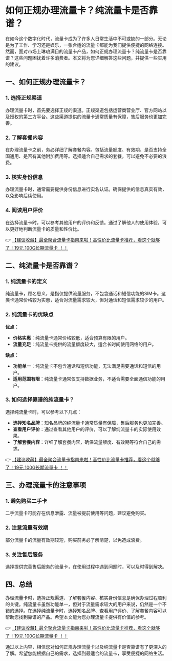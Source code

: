 # 如何正规办理流量卡？纯流量卡是否靠谱？

在如今这个数字化时代，流量卡成为了许多人日常生活中不可或缺的一部分。无论是为了工作、学习还是娱乐，一张合适的流量卡都能为我们提供便捷的网络连接。然而，面对市场上琳琅满目的流量卡产品，如何正规办理流量卡？纯流量卡是否靠谱？这些问题困扰着许多消费者。本文将为您详细解答这些问题，并提供一些实用的建议。

## 一、如何正规办理流量卡？

### 1. 选择正规渠道
办理流量卡时，首先要选择正规的渠道。正规渠道包括运营商营业厅、官方网站以及授权的第三方平台。这些渠道提供的流量卡通常质量有保障，售后服务也更加完善。

### 2. 了解套餐内容
在办理流量卡之前，务必详细了解套餐内容。包括流量额度、有效期、是否支持全国通用、是否有其他附加费用等。选择适合自己需求的套餐，可以避免不必要的浪费。

### 3. 核实身份信息
办理流量卡时，通常需要提供身份信息进行实名认证。确保提供的信息真实有效，以免影响后续使用。

### 4. 阅读用户评价
在选择流量卡时，可以参考其他用户的评价和反馈。通过了解他人的使用体验，可以更好地判断流量卡的质量和性价比。

👉 [【建议收藏】最全聚合流量卡指南来啦！高性价比流量卡推荐，看这个就够了！19元 100G长期流量卡 ！！](https://bit.ly/Liuliangka)

## 二、纯流量卡是否靠谱？

### 1. 纯流量卡的定义
纯流量卡，顾名思义，是指仅提供流量服务，不包含通话和短信功能的SIM卡。这类卡通常价格较为实惠，适合对流量需求较大，但对通话和短信需求较少的用户。

### 2. 纯流量卡的优缺点
**优点：**
- **价格实惠**：纯流量卡通常价格较低，适合预算有限的用户。
- **流量充足**：纯流量卡提供的流量额度较大，适合长时间使用网络的用户。

**缺点：**
- **功能单一**：纯流量卡不包含通话和短信功能，无法满足需要通话和短信的用户。
- **适用范围有限**：纯流量卡通常仅支持数据业务，不适合需要全面通信功能的用户。

### 3. 如何选择靠谱的纯流量卡？
选择纯流量卡时，可以参考以下几点：
- **选择知名品牌**：知名品牌的纯流量卡通常质量有保障，售后服务也更加完善。
- **查看用户评价**：通过查看其他用户的评价，可以了解纯流量卡的实际使用效果。
- **了解套餐内容**：详细了解套餐内容，确保流量额度、有效期等符合自己的需求。

👉 [【建议收藏】最全聚合流量卡指南来啦！高性价比流量卡推荐，看这个就够了！19元 100G长期流量卡 ！！](https://bit.ly/Liuliangka)

## 三、办理流量卡的注意事项

### 1. 避免购买二手卡
二手流量卡可能存在信息泄露、流量被提前使用等问题，建议避免购买。

### 2. 注意流量有效期
部分流量卡的流量有效期较短，购买前务必了解清楚，以免造成浪费。

### 3. 关注售后服务
选择提供完善售后服务的流量卡，在使用过程中遇到问题时，可以及时得到解决。

## 四、总结

办理流量卡时，选择正规渠道、了解套餐内容、核实身份信息是确保办理过程顺利的关键。纯流量卡虽然功能单一，但对于流量需求较大的用户来说，仍然是一个不错的选择。在选择纯流量卡时，选择知名品牌、查看用户评价、了解套餐内容可以帮助您找到靠谱的产品。希望本文能为您办理流量卡提供有价值的参考。

👉 [【建议收藏】最全聚合流量卡指南来啦！高性价比流量卡推荐，看这个就够了！19元 100G长期流量卡 ！！](https://bit.ly/Liuliangka)

通过以上内容，相信您对如何正规办理流量卡以及纯流量卡是否靠谱有了更深入的了解。希望您能根据自己的需求，选择到最适合的流量卡，享受便捷的网络生活。
